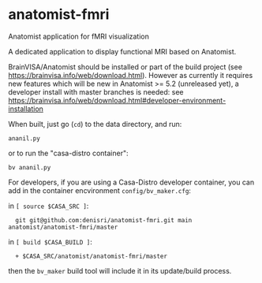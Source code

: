# anatomist-fmri
Anatomist application for fMRI visualization

A dedicated application to display functional MRI based on Anatomist.

BrainVISA/Anatomist should be installed or part of the build project (see https://brainvisa.info/web/download.html). However as currently it requires new features which will be new in Anatomist >= 5.2 (unreleased yet), a developer install with master branches is needed: see https://brainvisa.info/web/download.html#developer-environment-installation

When built, just go (`cd`) to the data directory, and run:

```
ananil.py
```

or to run the "casa-distro container":
```
bv ananil.py
```

For developers, if you are using a Casa-Distro developer container, you can add in the container encvironment `config/bv_maker.cfg`:

in `[ source $CASA_SRC ]`:
```
  git git@github.com:denisri/anatomist-fmri.git main anatomist/anatomist-fmri/master
```

in `[ build $CASA_BUILD ]`:
```
  + $CASA_SRC/anatomist/anatomist-fmri/master
```
then the `bv_maker` build tool will include it in its update/build process.
